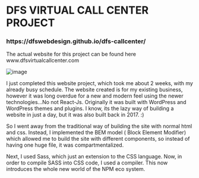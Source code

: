 # DFS VIRTUAL CALL CENTER PROJECT

<h3>https://dfswebdesign.github.io/dfs-callcenter/</h3>
<p>The actual website for this project can be found here www.dfsvirtualcallcenter.com</p>

![image](https://user-images.githubusercontent.com/73851641/113464990-c457d980-93fe-11eb-993c-2416243bcc77.png)

 I just completed this website project, which took me about 2 weeks, with my already busy schedule. The website created is for my existing business, however it was long overdue for a new and modern feel using the newer technologies...No not React-Js. Originally it was built with WordPress and WordPress themes and plugins. I know, its the lazy way of building a website in just a day, but it was also built back in 2017. :)

So I went away from the traditional way of building the site with normal html and css. Instead, I implemented the BEM model ( Block Element Modifier) which allowed me to build the site with different components, so instead of having one huge file, it was compartmentalized.

Next, I used Sass, which just an extension to the CSS language. Now, in order to compile SASS into CSS code, I used a compiler. This now introduces the whole new world of the NPM eco system.
